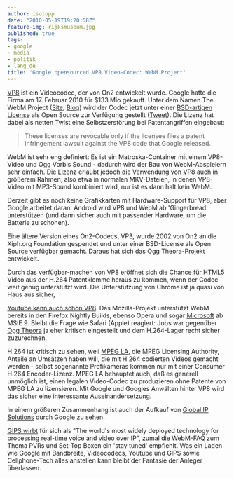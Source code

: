 ```yaml
---
author: isotopp
date: "2010-05-19T19:20:58Z"
feature-img: rijksmuseum.jpg
published: true
tags:
- google
- media
- politik
- lang_de
title: 'Google opensourced VP8 Video-Codec: WebM Project'
---
```

[VP8](http://en.wikipedia.org/wiki/VP8) ist ein Videocodec, der von On2
entwickelt wurde. Google hatte die Firma am 17. Februar 2010 für $133 Mio
gekauft. Unter dem Namen The WebM Project
([Site](http://www.webmproject.org/),
[Blog](http://webmproject.blogspot.com/)) wird der Codec jetzt unter einer
[BSD-artigen License](http://www.webmproject.org/license/) als Open Source zur Verfügung gestellt
([Tweet](http://twitter.com/googleio/status/14303430405)). Die Lizenz hat
dabei als netten Twist eine Selbstzerstörung bei Patentangriffen eingebaut:

> These licenses are revocable only if the licensee files a patent
> infringement lawsuit against the VP8 code that Google released.

WebM ist sehr eng definiert: Es ist ein Matroska-Container mit einem
VP8-Video und Ogg Vorbis Sound - dadurch wird der Bau von WebM-Abspielern
sehr einfach. Die Lizenz erlaubt jedoch die Verwendung von VP8 auch in
größerem Rahmen, also etwa in normalen MKV-Dateien, in denen VP8-Video mit
MP3-Sound kombiniert wird, nur ist es dann halt kein WebM.

Derzeit gibt es noch keine Grafikkarten mit Hardware-Support für VP8, aber
Google arbeitet daran. Android wird VP8 und WebM ab 'Gingerbread'
unterstützen (und dann sicher auch mit passender Hardware, um die Batterie
zu schonen).


Eine ältere Version eines On2-Codecs, VP3, wurde 2002 von On2 an die
Xiph.org Foundation gespendet und unter einer BSD-License als Open Source
verfügbar gemacht. Daraus hat sich das Ogg Theora-Projekt entwickelt.

Durch das verfügbar-machen von VP8 eröffnet sich die Chance für HTML5 Video
aus der H.264 Patentklemme heraus zu kommen, wenn der Codec weit genug
unterstützt wird. Die Unterstützung von Chrome ist ja quasi von Haus aus
sicher,

[Youtube kann auch schon VP8](http://googlesystem.blogspot.com/2010/05/how-to-play-webm-video-on-youtube.html).
Das Mozilla-Projekt unterstützt WebM bereits in den Firefox Nightly Builds,
ebenso Opera und sogar
[Microsoft](http://windowsteamblog.com/windows/b/bloggingwindows/archive/2010/05/19/another-follow-up-on-html5-video-in-ie9.aspx)
ab MSIE 9. Bleibt die Frage wie Safari (Apple) reagiert: Jobs war gegenüber
[Ogg Theora](http://www.netzpolitik.org/2010/will-steve-jobs-theora-angreifen/)
ja eher kritisch eingestellt und dem H.264-Lager recht sicher zuzurechnen.

H.264 ist kritisch zu sehen, weil
[MPEG LA](http://yro.slashdot.org/story/10/05/02/1114235/The-MPEG-LAs-Lock-On-Culture),
die MPEG Licensing Authority, Anteile an Umsätzen haben will, die mit H.264
codierten Videos gemacht werden - selbst sogenannte Profikameras kommen nur
mit einer Consumer H.264 Encoder-Lizenz. MPEG LA behauptet auch, daß es
generell unmöglich ist, einen legalen Video-Codec zu produzieren ohne
Patente von MPEG LA zu lizensieren. Mit Google und Googles Anwälten hinter
VP8 wird das sicher eine interessante Auseinandersetzung.

In einem größeren Zusammenhang ist auch der Aufkauf von
[Global IP Solutions](http://gipscorp.com/) durch Google zu sehen.

[GIPS wirbt](http://gipscorp.com/products/overview.php) für sich als "The
world's most widely deployed technology for processing real-time voice and
video over IP", zumal die WebM-FAQ zum Thema PVRs und Set-Top Boxen ein
'stay tuned' empfiehlt. Was ein Laden wie Google mit Bandbreite,
Videocodecs, Youtube und GIPS sowie Cellphone-Tech alles anstellen kann
bleibt der Fantasie der Anleger überlassen.
